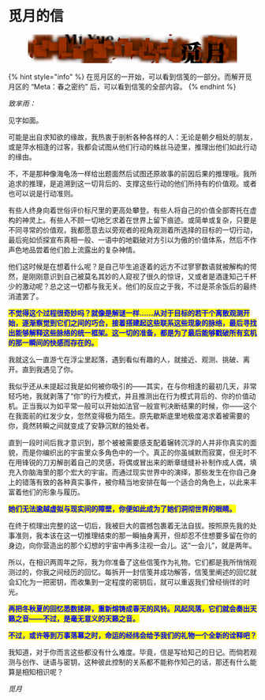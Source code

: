# 觅月的信

<figure><img src="../../../.gitbook/assets/image (197).png" alt=""><figcaption></figcaption></figure>

{% hint style="info" %}
在觅月区的一开始，可以看到信笺的一部分。而解开觅月区的 “Meta：春之密约” 后，可以看到信笺的全部内容。
{% endhint %}

_致芈雨：_



见字如面。

可能是出自求知欲的缘故，我热衷于剖析各种各样的人：无论是朝夕相处的朋友，或是萍水相逢的过客，我都会试图从他们行动的蛛丝马迹里，推理出他们如此行动的缘由。

不，不是那种像海龟汤一样给出题面然后试图还原故事的前因后果的推理哦。我所追求的推理，是追溯到这一切背后的、支撑这些行动的他们所持有的价值观。或者也可以说是行动准则。

有些人终身向着世俗评价标尺里的更高处攀登。有些人将自己的价值全部寄托在虚构的神灵上。有些人不顾一切地乞求着在世界上留下痕迹。或简单或复杂，只要是不同寻常的价值观，我都愿意去以旁观者的视角观测着所选择的目标的一切行动，最后宛如侦探宣布真相一般、一语中的地戳破对方引以为傲的价值体系，然后不作声色地品尝着他们脸上流露出的复杂神情。

他们这时候是在想着什么呢？是自己毕生追逐着的远方不过寥寥数语就被解构的愕然，是刚刚意识到自己被莫名其妙的人窥视了很久的惊讶，又或者是酒逢知己千杯少的激动呢？总之这一切都与我无关。他们的反应之于我，不过是茶余饭后的最终消遣罢了。

<mark style="color:blue;">**不觉得这个过程很奇妙吗？就像是解谜一样……从对于目标的若干个离散观测开始，逐渐察觉到它们之间的巧合，接着搭建起这些联系这些现象的脉络，最后寻找出能够解释这些脉络的统一框架。这一切的准备，都是为了最后能够戳破所有玄机的那一瞬间的快感而存在的。**</mark>

我就这么一直游弋在浮尘里起落，遇到看似有趣的人，就接近、观测、挑破、离开。直到我遇见了你。



我似乎还从未提起过我是如何被你吸引的——其实，在与你相逢的最初几天，非常轻巧地，我就剥落了“你”的行为模式，并且推测出在行为模式背后的、你的价值动机。正当我以为如平常一般可以开始如法官一般宣判决断结果的时候，你——这个在我面前的红发少女，忽然变得极为陌生。原先歇斯底里地极度渴求着被需要的你，竟然转瞬之间就变成了安静沉默的独处者。

直到一段时间后我才意识到，那个被被需要感支配着辗转沉浮的人并非你真实的面貌，而是你编织出的宇宙里众多角色中的一个。真正的你虽缄默而寂寞，但无时不在用锋锐的刀刃解剖着自己的灵感，将偶或冒出来的断章缝缝补补制作成人偶，填充入你脑海里的那个宏大的宇宙。而通过现实世界中的演绎，那些发生在你自己身上的错落有致的各种真实事件，被你精当地安排在每一个适合的角色上，以此来丰富着他们的形象与履历。

<mark style="color:blue;">**她们无法逾越虚拟与现实间的障壁，你便如此成为了她们洞彻世界的眼睛。**</mark>



在终于梳理出完整的这一切后，我被巨大的震撼包裹着无法自拔。按照原先我的处事准则，我本该在这一切推理结束的那一瞬抽身离开，但却忍不住想要多留在你的身边，向你营造出的那个幻想的宇宙中再多注视一会儿。这“一会儿”，就是两年。

所以，在相识两周年之际，我为你准备了这些信笺作为礼物。它们都是我所悄悄观测过的，你我之间经历的回忆。每拆开一封信笺并成功解答，信笺里阐述的回忆就会幻化为一把密钥，而收集到一定程度的密钥后，就可以重返我们曾经徜徉的时光。

<mark style="color:blue;">**再把冬秋夏的回忆悉数揉碎，重新熔铸成春天的风铃。风起风落，它们就会奏出天籁之音——不过，是毫无意义的天籁之音。**</mark>

<mark style="color:blue;">**不过，或许等到万事落幕之时，命运的经纬会给予我们的礼物一个全新的诠释吧？**</mark>

我知道，对于你而言这些都没有什么难度。毕竟，信是写给知己的日记。而倘若观测与创作、谜语与密钥，这种彼此控制的关系都不能称作知己的话，那还有什么能算是相知相识呢？



_觅月_
